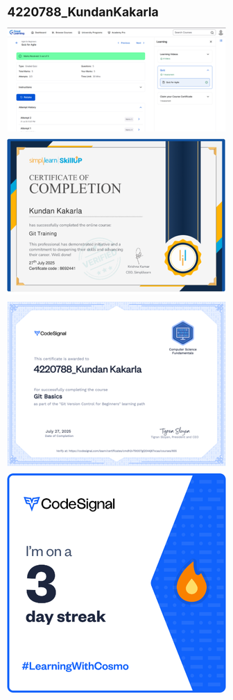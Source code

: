 # 4220788_KundanKakarla

![image alt](https://github.com/KundanKakarla1589/4220788_KundanKakarla/blob/64360ce02a22595374c486cbaebe9ffb219ba7b6/Certificates/Great_Learning_Score.png)

![image alt](https://github.com/KundanKakarla1589/4220788_KundanKakarla/blob/main/Simplilearn_Certificate_Git.png?raw=true)

![image alt](https://github.com/KundanKakarla1589/4220788_KundanKakarla/blob/main/Certificates/certificate_Code_Signal.png?raw=true)

![image alt](https://github.com/KundanKakarla1589/4220788_KundanKakarla/blob/main/Certificates/streak-3_Code_Signal.png?raw=true)
